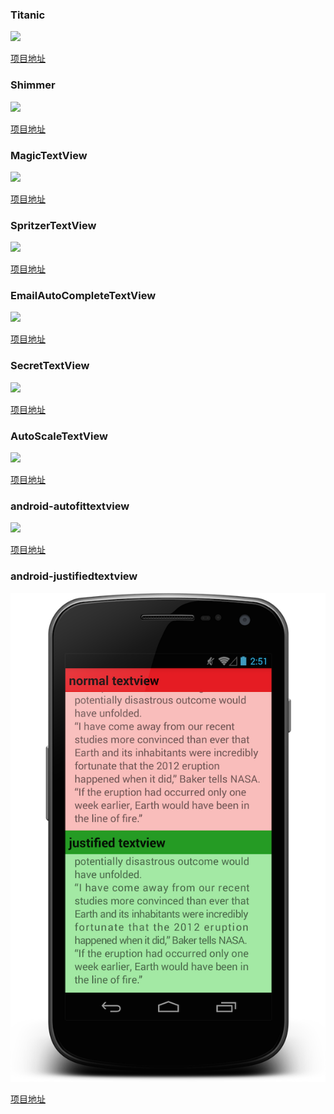 ### Titanic ###

![](https://raw.githubusercontent.com/ITBox/AndroidOpenSourceCollection/master/Asset/titanic.gif)

[项目地址](https://github.com/RomainPiel/Titanic)

### Shimmer ###

![](https://raw.githubusercontent.com/ITBox/AndroidOpenSourceCollection/master/Asset/shimmer.gif)

[项目地址](https://github.com/RomainPiel/Shimmer-android)

### MagicTextView ###

![](https://raw.githubusercontent.com/ITBox/AndroidOpenSourceCollection/master/Asset/magictextview.png)

[项目地址](https://github.com/m5/MagicTextView)

### SpritzerTextView ###

![](https://camo.githubusercontent.com/6aff13ad2ea44db53784e283f2f05a3e2b874e4d/687474703a2f2f692e696d6775722e636f6d2f6d6b65566959592e676966)

[项目地址](https://github.com/andrewgiang/SpritzerTextView)

### EmailAutoCompleteTextView ###

![](https://camo.githubusercontent.com/f5cef2d31772656fc3d7ecc261c87585bed0ad3f/68747470733a2f2f7261772e6769746875622e636f6d2f677265656e68616c6f6c6162732f456d61696c4175746f436f6d706c65746554657874566965772f6d61737465722f696d616765732f456d61696c4175746f436f6d706c65746554657874566965775f64656d6f2e676966)

[项目地址](https://github.com/greenhalolabs/EmailAutoCompleteTextView)

### SecretTextView ###

![](https://raw.githubusercontent.com/ITBox/AndroidOpenSourceCollection/master/Asset/SecretTextView.gif)

[项目地址](https://github.com/matthewrkula/SecretTextView)

### AutoScaleTextView ###

![](http://www.23code.com/wp-content/uploads/2013/12/device-2013-12-17-135448.png)

[项目地址](https://bitbucket.org/ankri/autoscaletextview)

### android-autofittextview ###

![](https://raw.githubusercontent.com/grantland/android-autofittextview/master/website/static/autofittextview.gif)

[项目地址](https://github.com/grantland/android-autofittextview)

### android-justifiedtextview ###

![](https://github.com/ufo22940268/android-justifiedtextview/raw/master/en.png)

[项目地址](https://github.com/ufo22940268/android-justifiedtextview)